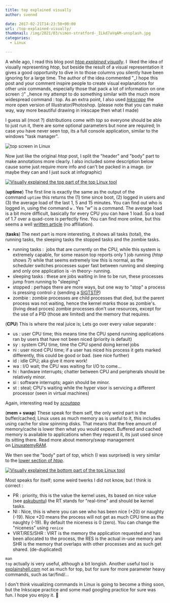 ```yaml
---
title: top explained visually
author: svennd

date: 2017-02-21T14:23:50+00:00
url: /top-explained-visually/
thumbnail: /img/2021/03/simon-stratford-_ILkd7aVqAM-unsplash.jpg
categories:
  - Linux

---
```

A while ago, I read this blog post _[htop explained visually][1]_. I  liked the idea of visually representing _htop_, but beside the result of a visual representation it gives a good opportunity to dive in to those columns you silently have been ignoring for a large time. The author of the idea commented "_I hope this post and your comment inspire people to create visual explanations for other unix commands, especially those that pack a lot of information on one screen :)" _hence my attempt to do something similar with the much more widespread command : top. As an extra point, I also used _[Inkscape][2]_ the more open version of Illustrator/Photoshop. (please note that you can make way, way more beautiful drawing in inkscape then what I made)

<!--more-->

I guess all (most ?) distributions come with _top_ so everyone should be able to just run it, there are some optional parameters but none are required; In case you have never seen top, its a full console application, similar to the windows "task manager".

![top screen in Linux](/img/2017/02/image4144-4.png) 

Now just like the original _htop_ post, I split the "header" and "body" part to make annotations more clearly. I also included some description below cause some just require more info and can't be packed in a image. (or maybe they can and I just suck at infographic)

[![Visually explained the top part of the top Linux tool](/img/2017/02/top_top.png)][3]

(**uptime**) The first line is exactly the same as the output of the command <code class="EnlighterJSRAW" data-enlighter-language="null">uptime</code> this returns the (1) time since boot, (2) logged in users and (3) the average load of the last 1, 5 and 15 minutes. You can find out who is logged in, using the command <code class="EnlighterJSRAW" data-enlighter-language="null">w</code> . Yes "_w_" is a command. The average load is a bit more difficult, basically for every CPU you can have 1 load. So a load of 1.7 over a quad-core is perfectly fine. You can find more online, but this seems a well [written article][4] (no affiliation).

(**tasks**) The next part is more interesting, it shows all tasks (total), the running tasks, the sleeping tasks the stopped tasks and the zombie tasks.

  * running tasks :  jobs that are currently on the CPU, while this system is extremely capable, for some reason top reports only 1 job running (_htop_ shows 7) while that seems extremely low this is normal, as the scheduler switches processes super fast between running and sleeping and only one application is -in theory- running.
  * sleeping tasks : these are jobs waiting in line to be run, these processes jump from running to "sleeping"
  * stopped : perhaps there are more ways, but one way to "stop" a process is pressing control-z (sending a [SIGTSTP][5])
  * zombie : zombie processes are child processes that died, but the parent process was not waiting, hence the kernel marks those as zombie's. (living dead proces) zombie processes don't use resources, except for the use of a PID (those are limited) and the memory that requires.

(**CPU**) This is where the real juice is; Lets go over every value separate :

  * us : user CPU time; this means time the CPU spend running applications ran by users that have not been niced (priority is default)
  * sy : system CPU time, time the CPU spend doing kernel jobs
  * ni : user niced CPU time; if a user has niced his process it gets marked differently, this could be good or bad. (see nice further)
  * id : idle CPU; aka give it more work!
  * wa : I/O wait; the CPU was waiting for I/O to come...
  * hi : hardware interrupts; chatter between CPU and peripherals should be relatively minor.
  * si : software interrupts; again should be minor.
  * st : steal; CPU's waiting while the hyper visor is servicing a different processor (seen in virtual machines)

Again, interesting read by [_scoutapp_][6]

(**mem + swap**) These speak for them self, the only weird part is the buffer/cached; Linux uses as much memory as is useful to it, this includes using cache for slow spinning disks. That means that the free amount of memory/cache is lower then what you would expect. Buffered and cached memory is available to applications when they request it, its just used since its sitting there. Read more about memory/swap management on [LinuxatemyRAM][7].

We then see the "body" part of _top_, which (I was surprised) is very similar to the [lower section of _htop_][1].

[![Visually explained the bottom part of the top Linux tool](/img/2017/02/top_tail.png)][8]

Most speaks for itself; some weird twerks I did not know, but I think is correct :

  * PR : priority, this is the value the kernel uses, its based on nice value (see [askubuntu][9]) the RT stands for "real-time" and should be kernel tasks.
  * NI : Nice, this is where you can see who has been nice (+20) or naughty (-19). Nice +20 means the process will not get as much CPU time as the naughty (-19). By default the niceness is 0 (zero). You can change the "niceness" using <code class="EnlighterJSRAW" data-enlighter-language="null">renice</code>
  * VIRT/RES/SHR : VIRT is the memory the application requested and has been allocated to the process, the RES is the actual in-use memory and SHR is the memory that overlaps with other processes and as such get shared. (de-duplicated)

<code class="EnlighterJSRAW" data-enlighter-language="null">man top</code> actually is very useful, although a bit longish. Another useful tool is [explainshell.com][10] not as much for top, but for sure for more parameter heavy commands, such as tar/find/...

I don't think visualizing commands in Linux is going to become a thing soon, but the Inkscape practice and some mad googling practice for sure was fun. I hope you enjoy it. 🙂

 [1]: https://codeahoy.com/2017/01/20/hhtop-explained-visually/
 [2]: https://inkscape.org
 [3]: /img/2017/02/top_top.png
 [4]: http://blog.scoutapp.com/articles/2009/07/31/understanding-load-averages
 [5]: http://superuser.com/questions/476873/what-is-effect-of-ctrl-z-on-a-unix-linux-application
 [6]: http://blog.scoutapp.com/articles/2015/02/24/understanding-linuxs-cpu-stats
 [7]: http://www.linuxatemyram.com/
 [8]: /img/2017/02/top_tail.png
 [9]: http://askubuntu.com/questions/656771/process-niceness-vs-priority
 [10]: http://explainshell.com/